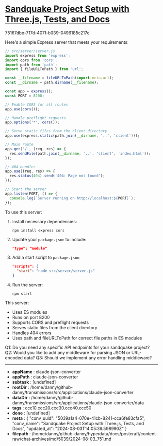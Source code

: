 # [Sandquake Project Setup with Three.js, Tests, and Docs](https://claude.ai/chat/5039a1a4-070e-41cb-8241-cca6fe83cfa5)

75167dbe-717d-407f-b039-0496185c217c

 Here's a simple Express server that meets your requirements:

```javascript
// src/server/server.js
import express from 'express';
import cors from 'cors';
import path from 'path';
import { fileURLToPath } from 'url';

const __filename = fileURLToPath(import.meta.url);
const __dirname = path.dirname(__filename);

const app = express();
const PORT = 8200;

// Enable CORS for all routes
app.use(cors());

// Handle preflight requests
app.options('*', cors());

// Serve static files from the client directory
app.use(express.static(path.join(__dirname, '..', 'client')));

// Main route
app.get('/', (req, res) => {
  res.sendFile(path.join(__dirname, '..', 'client', 'index.html'));
});

// 404 handler
app.use((req, res) => {
  res.status(404).send('404: Page not found');
});

// Start the server
app.listen(PORT, () => {
  console.log(`Server running on http://localhost:${PORT}`);
});
```

To use this server:

1. Install necessary dependencies:
   ```
   npm install express cors
   ```

2. Update your `package.json` to include:
   ```json
   "type": "module"
   ```

3. Add a start script to `package.json`:
   ```json
   "scripts": {
     "start": "node src/server/server.js"
   }
   ```

4. Run the server:
   ```
   npm start
   ```

This server:
- Uses ES modules
- Runs on port 8200
- Supports CORS and preflight requests
- Serves static files from the client directory
- Handles 404 errors
- Uses path and fileURLToPath for correct file paths in ES modules

Q1: Do you need any specific API endpoints for your sandquake project?
Q2: Would you like to add any middleware for parsing JSON or URL-encoded data?
Q3: Should we implement any error handling middleware?

---

* **appName** : claude-json-converter
* **appPath** : claude-json-converter
* **subtask** : [undefined]
* **rootDir** : /home/danny/github-danny/transmissions/src/applications/claude-json-converter
* **dataDir** : /home/danny/github-danny/transmissions/src/applications/claude-json-converter/data
* **tags** : ccc10.ccc20.ccc30.ccc40.ccc50
* **done** : [undefined]
* **meta** : {
  "conv_uuid": "5039a1a4-070e-41cb-8241-cca6fe83cfa5",
  "conv_name": "Sandquake Project Setup with Three.js, Tests, and Docs",
  "updated_at": "2024-08-03T14:05:36.598990Z"
}
* **filepath** : /home/danny/github-danny/hyperdata/docs/postcraft/content-raw/chat-archives/md/5039/2024-08-03_751.md